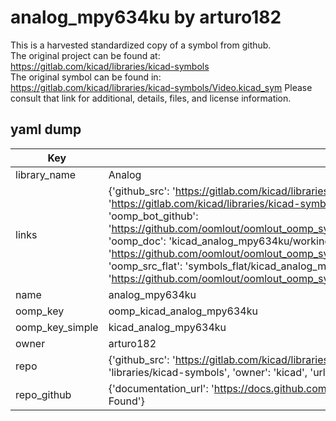 # analog_mpy634ku by arturo182  
This is a harvested standardized copy of a symbol from github.  
The original project can be found at:  
https://gitlab.com/kicad/libraries/kicad-symbols  
The original symbol can be found in:
https://gitlab.com/kicad/libraries/kicad-symbols/Video.kicad_sym
Please consult that link for additional, details, files, and license information.  
## yaml dump  
| Key | Value |  
| --- | --- |  
| library_name | Analog |  
| links | {'github_src': 'https://gitlab.com/kicad/libraries/kicad-symbols/Video.kicad_sym', 'github_src_repo': 'https://gitlab.com/kicad/libraries/kicad-symbols', 'oomp_bot': 'kicad_analog_mpy634ku/working', 'oomp_bot_github': 'https://github.com/oomlout/oomlout_oomp_symbol_bot/tree/main/kicad_analog_mpy634ku/working', 'oomp_doc': 'kicad_analog_mpy634ku/working', 'oomp_doc_github': 'https://github.com/oomlout/oomlout_oomp_symbol_doc/tree/main/kicad_analog_mpy634ku/working', 'oomp_src_flat': 'symbols_flat/kicad_analog_mpy634ku/working', 'oomp_src_flat_github': 'https://github.com/oomlout/oomlout_oomp_symbol_src/tree/main/kicad_analog_mpy634ku/working'} |  
| name | analog_mpy634ku |  
| oomp_key | oomp_kicad_analog_mpy634ku |  
| oomp_key_simple | kicad_analog_mpy634ku |  
| owner | arturo182 |  
| repo | {'github_src': 'https://gitlab.com/kicad/libraries/kicad-symbols/Video.kicad_sym', 'name': 'libraries/kicad-symbols', 'owner': 'kicad', 'url': 'https://gitlab.com/kicad/libraries/kicad-symbols'} |  
| repo_github | {'documentation_url': 'https://docs.github.com/rest/repos/repos#get-a-repository', 'message': 'Not Found'} |  

